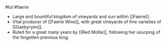 #tul #faerie 
* Large and bountiful kingdom of vineyards and sun within [[Faerie]].
* Vital producer of [[Faerie Wine]], with great vineyards of fine varieties of [[Gaebyryen]].
* Ruled for a great many years by [[Red Mollie]], following her usurping of the forgotten previous king.